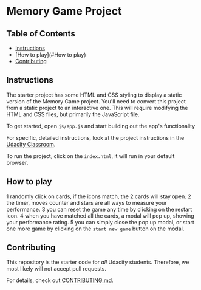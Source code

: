 # Memory Game Project

## Table of Contents

* [Instructions](#instructions)
* [How to play](#How to play)
* [Contributing](#contributing)

## Instructions

The starter project has some HTML and CSS styling to display a static version of the Memory Game project. You'll need to convert this project from a static project to an interactive one. This will require modifying the HTML and CSS files, but primarily the JavaScript file.

To get started, open `js/app.js` and start building out the app's functionality

For specific, detailed instructions, look at the project instructions in the [Udacity Classroom](https://classroom.udacity.com/me).

To run the project, click on the `index.html`, it will run in your default browser.

## How to play
1 randomly click on cards, if the icons match, the 2 cards will stay open.
2 the timer, moves counter and stars are all ways to measure your performance.
3 you can reset the game any time by clicking on the restart icon.
4 when you have matched all the cards, a modal will pop up, showing your performance rating.
5 you can simply close the pop up modal, or start one more game by clicking on the `start new game` button on the modal.

## Contributing

This repository is the starter code for _all_ Udacity students. Therefore, we most likely will not accept pull requests.

For details, check out [CONTRIBUTING.md](CONTRIBUTING.md).
